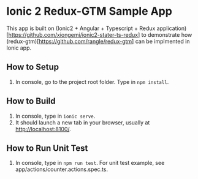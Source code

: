 # Ionic 2 Redux-GTM Sample App

This app is built on (Ionic2 + Angular + Typescript + Redux application)[https://github.com/xiongemi/ionic2-stater-ts-redux] to demonstrate how (redux-gtm)[https://github.com/rangle/redux-gtm] can be implmented in Ionic app.

## How to Setup
1. In console, go to the project root folder. Type in `npm install`.

## How to Build
1. In console, type in `ionic serve`.
2. It should launch a new tab in your browser, usually at [http://localhost:8100/](http://localhost:8100/).

## How to Run Unit Test
1. In console, type in `npm run test`.
For unit test example, see app/actions/counter.actions.spec.ts.
